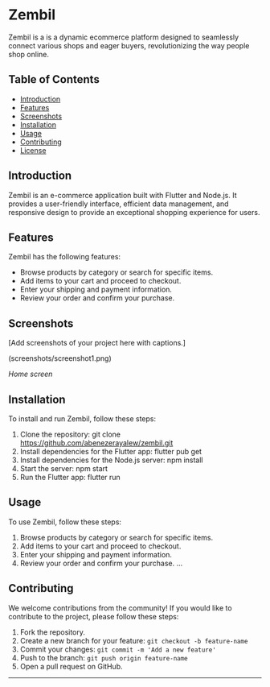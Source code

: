 # Zembil

Zembil is a is a dynamic ecommerce platform designed to seamlessly connect various shops and eager buyers, revolutionizing the way people shop online.

## Table of Contents

- [Introduction](#introduction)
- [Features](#features)
- [Screenshots](#screenshots)
- [Installation](#installation)
- [Usage](#usage)
- [Contributing](#contributing)
- [License](#license)

## Introduction

Zembil is an e-commerce application built with Flutter and Node.js. It provides a user-friendly interface, efficient data management, and responsive design to provide an exceptional shopping experience for users.

## Features

Zembil has the following features:

- Browse products by category or search for specific items.
- Add items to your cart and proceed to checkout.
- Enter your shipping and payment information.
- Review your order and confirm your purchase.

## Screenshots

[Add screenshots of your project here with captions.]

(screenshots/screenshot1.png)

_Home screen_

## Installation

To install and run Zembil, follow these steps:

1. Clone the repository: git clone https://github.com/abenezerayalew/zembil.git
2. Install dependencies for the Flutter app: flutter pub get
3. Install dependencies for the Node.js server: npm install
4. Start the server: npm start
5. Run the Flutter app: flutter run

## Usage

To use Zembil, follow these steps:

1. Browse products by category or search for specific items.
2. Add items to your cart and proceed to checkout.
3. Enter your shipping and payment information.
4. Review your order and confirm your purchase.
   ...

## Contributing

We welcome contributions from the community! If you would like to contribute to the project, please follow these steps:

1. Fork the repository.
2. Create a new branch for your feature: `git checkout -b feature-name`
3. Commit your changes: `git commit -m 'Add a new feature'`
4. Push to the branch: `git push origin feature-name`
5. Open a pull request on GitHub.

---

